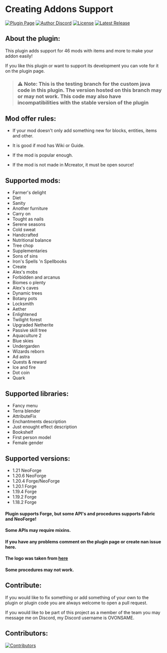 # Creating Addons Support  

[![Plugin Page](https://img.shields.io/badge/Plugin%20Page-green?style=for-the-badge)](https://mcreator.net/plugin/105284/cold-sweat-support)
[![Author Discord](https://img.shields.io/badge/OVONSAME-blue?style=for-the-badge&logo=discord&logoColor=white)](https://discordapp.com/users/OVONSAME)
[![License](https://img.shields.io/badge/License-GPL%203.0-blue?style=for-the-badge)](https://github.com/OVNSAME/Creating-addons-support/blob/main/LICENSE)
[![Latest Release](https://img.shields.io/badge/dynamic/json?url=https%3A%2F%2Fraw.githubusercontent.com%2FOVNSAME%2FCreating-addons-support%2Fmain%2Fplugin.json&query=%24.info.version&style=for-the-badge&label=Latest%20Release&color=green)](https://github.com/OVNSAME/Creating-addons-support/releases)


## About the plugin:
This plugin adds support for 46 mods with items and more to make your addon easily!

If you like this plugin or want to support its development you can vote for it on the plugin page.

>### :warning: **Note:** This is the testing branch for the custom java code in this plugin. The version hosted on this branch may or may not work. This code may also have incompatibilities with the stable version of the plugin


## Mod offer rules:

 - If your mod doesn't only add something new for blocks, entities, items and other.
   
 - It is good if mod has Wiki or Guide.
   
 - If the mod is popular enough.
 - If the mod is not made in Mcreator, it must be open source!

## Supported mods:

- Farmer's delight
- Diet
- Sanity
- Another furniture
- Carry on
- Tought as nails
- Serene seasons
- Cold sweat
- Handcrafted
- Nutritional balance
- Tree chop
- Supplementaries
- Sons of sins
- Iron's Spells 'n Spellbooks
- Create
- Alex's mobs
- Forbidden and arcanus
- Biomes o plenty
- Alex's caves
- Dynamic trees
- Botany pots
- Locksmith
- Aether
- Enlightened
- Twilight forest
- Upgraded Netherite
- Passive skill tree
- Aquaculture 2
- Blue skies
- Undergarden
- Wizards reborn
- Ad astra
- Quests & reward
- Ice and fire
- Dot coin
- Quark
  
## Supported libraries:

- Fancy menu
- Terra blender
- AttributeFix
- Enchantments description
- Just enought effect description
- Bookshelf
- First person model
- Female gender
  
## Supported versions:
- 1.21 NeoForge
- 1.20.6 NeoForge
- 1.20.4 Forge/NeoForge
- 1.20.1 Forge
- 1.19.4 Forge
- 1.19.2 Forge
- 1.18.2 Forge

#### Plugin supports Forge, but some API's and procedures supports Fabric and NeoForge!

#### Some APIs may require mixins.

#### If you have any problems comment on the plugin page or create nan issue here.


#### The logo was taken from [here](https://freepik.com/icon/technology_14959325#fromView=search&page=2&position=85&uuid=2a53e07c-fbb8-46a4-8879-97e3a8581fa5)

#### Some procedures may not work.

## Contribute:
If you would like to fix something or add something of your own to the plugin or plugin code you are always welcome to open a pull request.

If you would like to be part of this project as a member of the team you may message me on Discord, my Discord username is OVONSAME.

## Contributors:
[![Contributors](https://contrib.rocks/image?repo=OVNSAME/Creating-addons-support)](https://github.com/OVNSAME/Creating-addons-support/graphs/contributors)



